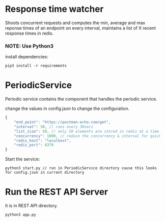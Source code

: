 # Response time watcher

Shoots concurrent requests and computes the min, average and max reponse times of an endpoint on every interval, maintains a list of X recent response times in redis.

### NOTE: Use Python3

install dependencies:

```
pip3 install -r requirements
```

# PeriodicService
Periodic service contains the component that handles the periodic service.


change the values in config.json to change the configuration.

```javascript
{
    "end_point": "https://postman-echo.com/get",
    "interval": 30, // runs every 30secs
    "list_size": 50, // only 50 elements are stored in redis at a time
    "concurrency": 1000, // reduce the concurrency & interval for quick testing
    "redis_host": "localhost",
    "redis_port": 6379
}
```

Start the service:

```
python3 start.py // run in PeriodicService directory cause this looks for config.json in current directory
```

# Run the REST API Server

It is in REST API directory.

```
python3 app.py
```
